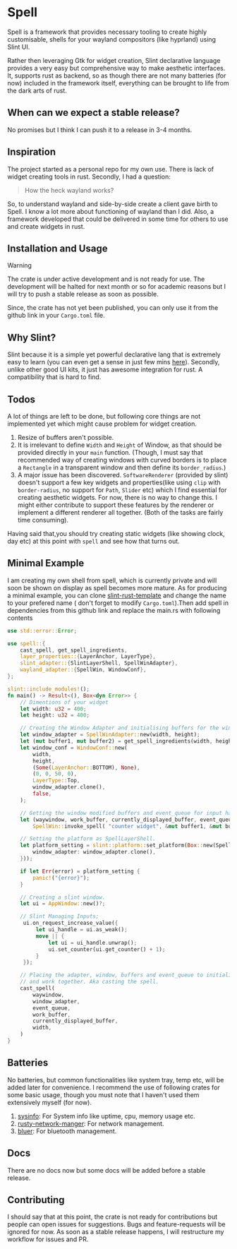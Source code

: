 # Spell

Spell is a framework that provides necessary tooling to create highly customisable,
shells for your wayland compositors (like hyprland) using Slint UI.

Rather then leveraging Gtk for widget creation, Slint declarative language provides
a very easy but comprehensive way to make aesthetic interfaces. It, supports rust
as backend, so as though there are not many batteries (for now) included
in the framework itself, everything can be brought to life from the dark arts of
rust.

## When can we expect a stable release?

No promises but I think I can push it to a release in 3-4 months.

## Inspiration

The project started as a personal repo for my own use. There is lack of widget
creating tools in rust. Secondly, I had a question:
> How the heck wayland works?

So, to understand wayland and side-by-side create a client gave birth to Spell.
I know a lot more about functioning of wayland than I did. Also, a framework
developed that could be delivered in some time for others to use and create widgets
in rust.

## Installation and Usage

> [!WARNING]
> The crate is under active development and is not ready for use. The development will
> be halted for next month or so for academic reasons but I will try to push a stable release
> as soon as possible.

Since, the crate has not yet been published, you can only use it from the github link in
your `Cargo.toml` file.

## Why Slint?

Slint because it is a simple yet powerful declarative lang that is extremely
easy to learn (you can even get a sense in just few mins [here](https://docs.slint.dev/latest/docs/slint/guide/language/concepts/slint-language/)). Secondly, unlike
other good UI kits, it just has awesome integration for rust. A compatibility that
is hard to find.

## Todos

A lot of things are left to be done, but following core things are not implemented yet
which might cause problem for widget creation.

1. Resize of buffers aren't possible.
2. It is irrelevant to define `Width` and `Height` of Window, as that
should be provided directly in your `main` function. (Though, I must say that recommended way of creating windows with curved borders is to place a `Rectangle` in a transparent window and then define its `border_radius`.)
3. A major issue has been discovered. `SoftwareRenderer` (provided by slint)
doesn't support a few key widgets and properties(like using `clip` with `border-radius`, no support for `Path`, `Slider` etc) which I find essential for creating aesthetic widgets. For now, there is no way to change this. I might either contribute to support these features by the renderer or implement a different renderer all together. (Both of the tasks are fairly time consuming).

Having said that,you should try creating static widgets (like showing clock, day etc) at
this point with `spell` and see how that turns out.

## Minimal Example

I am creating my own shell from spell, which is currently private and will soon be shown
on display as spell becomes more mature. As for producing a minimal example, you can clone
[slint-rust-template](https://github.com/slint-ui/slint-rust-template/blob/main/src/main.rs) and change the name to your prefered name ( don't forget to modify `Cargo.toml`).Then add spell in dependencies
from this github link and replace the main.rs with following contents

```rust
use std::error::Error;

use spell::{
    cast_spell, get_spell_ingredients,
    layer_properties::{LayerAnchor, LayerType},
    slint_adapter::{SlintLayerShell, SpellWinAdapter},
    wayland_adapter::{SpellWin, WindowConf},
};

slint::include_modules!();
fn main() -> Result<(), Box<dyn Error>> {
    // Dimentions of your widget
    let width: u32 = 400;
    let height: u32 = 400;

    // Creating the Window Adapter and initialising buffers for the window.
    let window_adapter = SpellWinAdapter::new(width, height);
    let (mut buffer1, mut buffer2) = get_spell_ingredients(width, height);
    let window_conf = WindowConf::new(
        width,
        height,
        (Some(LayerAnchor::BOTTOM), None),
        (0, 0, 50, 0),
        LayerType::Top,
        window_adapter.clone(),
        false,
    );

    // Getting the window modified buffers and event_queue for input handling.
    let (waywindow, work_buffer, currently_displayed_buffer, event_queue) = 
        SpellWin::invoke_spell( "counter widget", &mut buffer1, &mut buffer2, window_conf);

    // Setting the platform as SpellLayerShell.
    let platform_setting = slint::platform::set_platform(Box::new(SpellLayerShell {
        window_adapter: window_adapter.clone(),
    }));

    if let Err(error) = platform_setting {
        panic!("{error}");
    }

    // Creating a slint window.
    let ui = AppWindow::new()?;

    // Slint Managing Inputs;
     ui.on_request_increase_value({
         let ui_handle = ui.as_weak();
         move || {
             let ui = ui_handle.unwrap();
             ui.set_counter(ui.get_counter() + 1);
         }
     });

    // Placing the adapter, window, buffers and event_queue to initialise 
    // and work together. Aka casting the spell.
    cast_spell(
        waywindow,
        window_adapter,
        event_queue,
        work_buffer,
        currently_displayed_buffer,
        width,
    )
}
```

## Batteries

No batteries, but common functionalities like system tray, temp etc, will be added later for
convenience. I recommend the use of following crates for some basic usage, though you must note
that I haven't used them extensively myself (for now).

1. [sysinfo](https://crates.io/crates/sysinfo): For System info like uptime, cpu, memory usage etc.
2. [rusty-network-manger](https://crates.io/crates/rusty_network_manager): For network management.
3. [bluer](https://docs.rs/bluer/latest/bluer/): For bluetooth management.

## Docs

There are no docs now but some docs will be added before a stable release.

## Contributing

I should say that at this point, the crate is not ready for contributions but people can open
issues for suggestions. Bugs and feature-requests will be ignored for now. As soon as a stable
release happens, I will restructure my workflow for issues and PR.

